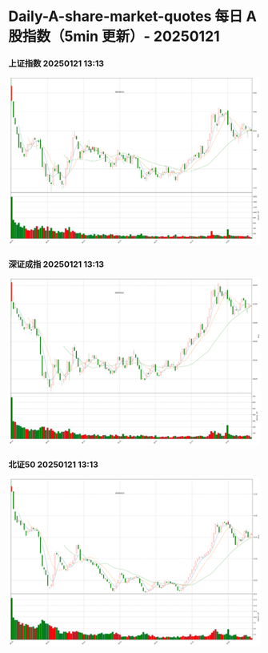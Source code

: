 
# Daily-A-share-market-quotes 每日 A 股指数（5min 更新）- 20250121

### 上证指数 20250121 13:13
![](./fig/2025/1/20250121-sh000001.png)

### 深证成指 20250121 13:13
![](./fig/2025/1/20250121-sz399001.png)

### 北证50 20250121 13:13
![](./fig/2025/1/20250121-bj899050.png)
